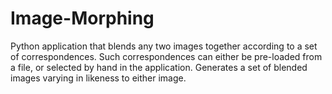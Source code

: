 # Image-Morphing

Python application that blends any two images together according to a set of correspondences. Such correspondences can either be pre-loaded from a file, or selected by hand in the application. Generates a set of blended images varying in likeness to either image.
